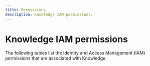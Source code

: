 ```yaml
---
title: Permissions
description: Knowledge IAM permissions.
---
```


# Knowledge IAM permissions

The following tables list the Identity and Access Management (IAM) permissions that are associated with Knowledge.
